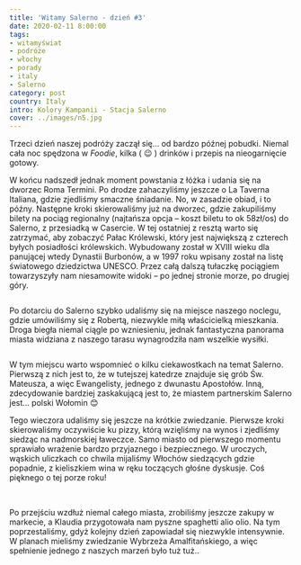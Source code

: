 ```yaml
---
title: 'Witamy Salerno - dzień #3'
date: 2020-02-11 8:00:00
tags:
- witamyświat
- podróże 
- włochy
- porady
- italy
- Salerno
category: post
country: Italy
intro: Kolory Kampanii - Stacja Salerno
cover: ../images/n5.jpg
---
```

<p>
  Trzeci dzień naszej podróży zaczął się… od bardzo późnej pobudki. Niemal cała noc spędzona w <i>Foodie</i>, kilka ( 😉 ) drinków i przepis na nieogarnięcie gotowy.

  W końcu nadszedł jednak moment powstania z łóżka i udania się na dworzec Roma Termini. Po drodze zahaczyliśmy jeszcze o La Taverna Italiana, gdzie zjedliśmy smaczne śniadanie. No, w zasadzie obiad, i to późny. Następne kroki skierowaliśmy już na dworzec, gdzie zakupiliśmy bilety na pociąg regionalny (najtańsza opcja – koszt biletu to ok 58zł/os) do Salerno, z przesiadką w Casercie. W tej ostatniej z resztą warto się zatrzymać, aby zobaczyć Pałac Królewski, który jest największą z czterech byłych posiadłości królewskich. Wybudowany został w XVIII wieku dla panującej wtedy Dynastii Burbonów, a w 1997 roku wpisany został na listę światowego dziedzictwa UNESCO. Przez całą dalszą tułaczkę pociągiem towarzyszyły nam niesamowite widoki – po jednej stronie morze, po drugiej góry.
</p>

<div class='flex narrow'>
  <img class='box image0' src='../static/posts-images/n51.jpg' alt=''/>
</div>

<p>
  Po dotarciu do Salerno szybko udaliśmy się na miejsce naszego noclegu, gdzie umówiliśmy się z Robertą, niezwykle miłą właścicielką mieszkania. Droga biegła niemal ciągle po wzniesieniu, jednak fantastyczna panorama miasta widziana z naszego tarasu wynagrodziła nam wszelkie wysiłki.
</p>

<div class='flex narrow'>
  <img class='box image0' src='../static/posts-images/n52.jpg' alt=''/>
</div>

<p>
  W tym miejscu warto wspomnieć o kilku ciekawostkach na temat Salerno. Pierwszą z nich jest to, że w tutejszej katedrze znajduje się grób Św. Mateusza, a więc Ewangelisty, jednego z dwunastu Apostołów. Inną, zdecydowanie bardziej zaskakującą jest to, że miastem partnerskim Salerno jest… polski Wołomin 😊

  Tego wieczora udaliśmy się jeszcze na krótkie zwiedzanie. Pierwsze kroki skierowaliśmy oczywiście ku pizzy, którą wzięliśmy na wynos i zjedliśmy siedząc na nadmorskiej ławeczce. Samo miasto od pierwszego momentu sprawiało wrażenie bardzo przyjaznego i bezpiecznego. W uroczych, wąskich uliczkach co chwila mijaliśmy Włochów siedzących gdzie popadnie, z kieliszkiem wina w ręku toczących głośne dyskusje. Coś pięknego o tej porze roku!
</p>

<div class='flex narrow'>
  <img class='box image1' src='../static/posts-images/n53.jpg' alt=''/>
  <img class='box image1' src='../static/posts-images/n54.jpg' alt=''/>
  <img class='box image1' src='../static/posts-images/n55.jpg' alt=''/>
</div>

<p>
  Po przejściu wzdłuż niemal całego miasta, zrobiliśmy jeszcze zakupy w markecie, a Klaudia przygotowała nam pyszne spaghetti alio olio. Na tym poprzestaliśmy, gdyż kolejny dzień zapowiadał się niezwykle intensywnie. W planach mieliśmy zwiedzanie Wybrzeża Amalfitańskiego, a więc spełnienie jednego z naszych marzeń było tuż tuż..
</p>

<div class='flex'>
  <img class='box image0' src='../static/posts-images/n56.jpg' alt=''/>
</div>
